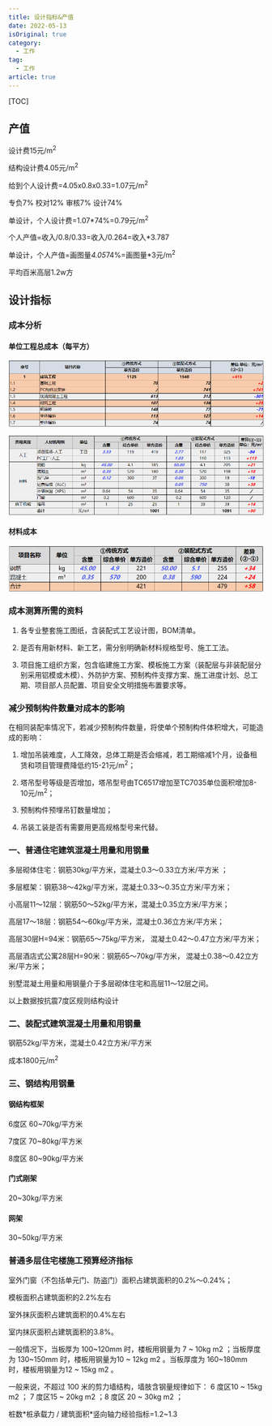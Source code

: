 ```yaml
---
title: 设计指标&产值
date: 2022-05-13
isOriginal: true
category:
  - 工作
tag:
  - 工作
article: true
---
```


[TOC]

## 产值

设计费15元/m<sup>2</sup>

结构设计费4.05元/m<sup>2</sup>

给到个人设计费=4.05x0.8x0.33=1.07元/m<sup>2</sup>

专负7%  校对12%  审核7%  设计74%

单设计，个人设计费=1.07*74%=0.79元/m<sup>2</sup>

个人产值=收入/0.8/0.33=收入/0.264=收入*3.787

单设计，个人产值=画图量*4.05*74%=画图量*3元/m<sup>2</sup>

平均百米高层1.2w方

## 设计指标

### 成本分析

#### 单位工程总成本（每平方）

![](./%E8%AE%BE%E8%AE%A1%E6%8C%87%E6%A0%87&%E4%BA%A7%E5%80%BC.assets/clipboard.png)

![](./%E8%AE%BE%E8%AE%A1%E6%8C%87%E6%A0%87&%E4%BA%A7%E5%80%BC.assets/clipboard-16377456560791.png)

#### 材料成本

![](./%E8%AE%BE%E8%AE%A1%E6%8C%87%E6%A0%87&%E4%BA%A7%E5%80%BC.assets/clipboard-16377456737612.png)

### 成本测算所需的资料

1. 各专业整套施工图纸，含装配式工艺设计图，BOM清单。

2. 是否有用新材料、新工艺，需分别明确新材料规格型号、施工工法。

3. 项目施工组织方案，包含临建施工方案、模板施工方案（装配层与非装配层分别采用铝模或木模）、外防护方案、预制构件支撑方案、施工进度计划、总工期、项目部人员配置、项目安全文明措施布置要求等。

### 减少预制构件数量对成本的影响

在相同装配率情况下，若减少预制构件数量，将使单个预制构件体积增大，可能造成的影响：

1. 增加吊装难度，人工降效，总体工期是否会缩减，若工期缩减1个月，设备租赁和项目管理费降低约15-21元/m<sup>2</sup>；

2. 塔吊型号等级是否增加，塔吊型号由TC6517增加至TC7035单位面积增加8-10元/m<sup>2</sup>；

3. 预制构件预埋吊钉数量增加；

4. 吊装工装是否有需要用更高规格型号来代替。

### 一、普通住宅建筑混凝土用量和用钢量

多层砌体住宅：钢筋30kg/平方米，混凝土0.3～0.33立方米/平方米 ；

多层框架：钢筋38～42kg/平方米，混凝土0.33～0.35立方米/平方米；

小高层11～12层：钢筋50～52kg/平方米，混凝土0.35立方米/平方米；

高层17～18层：钢筋54～60kg/平方米，混凝土0.36立方米/平方米；

高层30层H=94米：钢筋65～75kg/平方米， 混凝土0.42～0.47立方米/平方米；

高层酒店式公寓28层H=90米：钢筋65～70kg/平方米， 混凝土0.38～0.42立方米/平方米；

别墅混凝土用量和用钢量介于多层砌体住宅和高层11～12层之间。

以上数据按抗震7度区规则结构设计

### 二、装配式建筑混凝土用量和用钢量

钢筋52kg/平方米，混凝土0.42立方米/平方米

成本1800元/m<sup>2</sup>

### 三、钢结构用钢量

#### 钢结构框架

6度区 60~70kg/平方米

7度区 70~80kg/平方米

8度区 80~90kg/平方米

#### 门式刚架

20~30kg/平方米

#### 网架

30~50kg/平方米

### 普通多层住宅楼施工预算经济指标

室外门窗（不包括单元门、防盗门）面积占建筑面积的0.2%～0.24%；

模板面积占建筑面积的2.2%左右

室外抹灰面积占建筑面积的0.4%左右

室内抹灰面积占建筑面积的3.8%。

一般情况下，当板厚为 100~120mm 时，楼板用钢量为 7 ~ 10kg m2 ；当板厚度为 130~150mm 时，楼板用钢量为10 ~ 12kg m2 。当板厚度为 160~180mm 时，楼板用钢量为12 ~ 15kg m2 。

一般来说，不超过 100 米的剪力墙结构，墙肢含钢量规律如下： 6 度区10 ~ 15kg m2 ； 7 度区15 ~ 20kg m2 ；8 度区 20 ~ 30kg m2 ；

桩数\*桩承载力 / 建筑面积\*竖向轴力经验指标=1.2~1.3